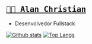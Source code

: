 <h2>
  <a href="https://nerd00f.github.io">
    <samp>👨‍💻 Alan Christian</samp>
  </a>
</h2>

- Desenvolvedor Fullstack

[![Github stats](https://github-readme-stats.vercel.app/api?username=nerd00f&hide_border=true&hide_title=true&show_icons=true)](https://github.com/anuraghazra/github-readme-stats)
[![Top Langs](https://github-readme-stats.vercel.app/api/top-langs/?username=nerd00f&layout=compact&hide_border=true)](https://profile.codersrank.io/user/nerd00f)
